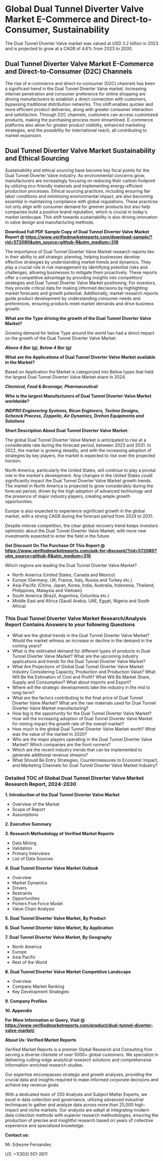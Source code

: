 <h1>Global Dual Tunnel Diverter Valve Market E-Commerce and Direct-to-Consumer, Sustainability</h1><p class=""><p>The Dual Tunnel Diverter Valve market was valued at USD 3.2 billion in 2023 and is projected to grow at a CAGR of 4.6% from 2023 to 2030.</p><h2>Dual Tunnel Diverter Valve Market E-Commerce and Direct-to-Consumer (D2C) Channels</h2><p>The rise of e-commerce and direct-to-consumer (D2C) channels has been a significant trend in the Dual Tunnel Diverter Valve market. Increasing internet penetration and consumer preference for online shopping are driving manufacturers to establish a direct connection with customers, bypassing traditional distribution networks. This shift enables quicker and more efficient product deliveries, along with greater consumer interaction and satisfaction. Through D2C channels, customers can access customized products, making the purchasing process more streamlined. E-commerce platforms also allow for greater product visibility, enhanced marketing strategies, and the possibility for international reach, all contributing to market expansion.</p><h2>Dual Tunnel Diverter Valve Market Sustainability and Ethical Sourcing</h2><p>Sustainability and ethical sourcing have become key focal points for the Dual Tunnel Diverter Valve industry. As environmental concerns grow, manufacturers are increasingly focusing on reducing their carbon footprint by utilizing eco-friendly materials and implementing energy-efficient production processes. Ethical sourcing practices, including ensuring fair labor conditions and minimizing environmental impact, are also becoming essential in maintaining compliance with global regulations. These practices not only align with consumer demand for greener products but also help companies build a positive brand reputation, which is crucial in today's market landscape. This shift towards sustainability is also driving innovation in valve design and manufacturing methods.</p></p><p class=""><strong>Download Full PDF Sample Copy of Dual Tunnel Diverter Valve Market Report @ <a href="https://www.verifiedmarketreports.com/download-sample/?rid=572080&utm_source=github-R&utm_medium=316" target="_blank">https://www.verifiedmarketreports.com/download-sample/?rid=572080&utm_source=github-R&utm_medium=316</a></strong></p><p>The importance of&nbsp;Dual Tunnel Diverter Valve Market research reports lies in their ability to aid strategic planning, helping businesses develop effective strategies by understanding market trends and dynamics. They play a crucial role in risk management by identifying potential risks and challenges, allowing businesses to mitigate them proactively. These reports offer a competitive advantage by providing insights into competitors' strategies and Dual Tunnel Diverter Valve Market positioning. For investors, they provide critical data for making informed decisions by highlighting market forecasts and growth potential. Additionally, market research reports guide product development by understanding consumer needs and preferences, ensuring products meet market demands and drive business growth.</p><p><strong>What are the&nbsp;Type driving the growth of the Dual Tunnel Diverter Valve Market?</strong></p><p id="" class="">Growing demand for below Type around the world has had a direct impact on the growth of the Dual Tunnel Diverter Valve Market:</p><p class=""><em><strong>Above 4 Bar (g), Below 4 Bar (g)</strong></em></p><p class=""><strong>What are the&nbsp;Applications&nbsp;of Dual Tunnel Diverter Valve Market available in the Market?</strong></p><p id="" class="">Based on Application the Market is categorized into Below types that held the largest Dual Tunnel Diverter Valve Market share In 2024.</p><p class=""><em><strong>Chemical, Food & Beverage, Pharmaceutical</strong></em></p><p class=""><strong>Who is the largest Manufacturers of Dual Tunnel Diverter Valve Market worldwide?</strong></p><p><em><strong>INDPRO Engineering Systems, Ricon Engineers, Techno Designs, Schenck Process, Zeppelin, Air Dynamics, Drehen Equipments and Solutions</strong></em></p><p id="" class=""><strong>Short Description About Dual Tunnel Diverter Valve Market:</strong></p><p>The global Dual Tunnel Diverter Valve Market is anticipated to rise at a considerable rate during the forecast period, between 2023 and 2031. In 2022, the market is growing steadily, and with the increasing adoption of strategies by key players, the market is expected to rise over the projected horizon.</p><p>North America, particularly the United States, will continue to play a pivotal role in the market's development. Any changes in the United States could significantly impact the Dual Tunnel Diverter Valve Market growth trends. The market in North America is projected to grow considerably during the forecast period, driven by the high adoption of advanced technology and the presence of major industry players, creating ample growth opportunities.</p><p>Europe is also expected to experience significant growth in the global market, with a strong CAGR during the forecast period from 2024 to 2031.</p><p>Despite intense competition, the clear global recovery trend keeps investors optimistic about the Dual Tunnel Diverter Valve Market, with more new investments expected to enter the field in the future.</p><p id="" class=""><strong>Get Discount On The Purchase Of This Report @ <a href="https://www.verifiedmarketreports.com/ask-for-discount/?rid=572080?utm_source=github-R&utm_medium=316" target="_blank">https://www.verifiedmarketreports.com/ask-for-discount/?rid=572080?utm_source=github-R&utm_medium=316</a></strong></p><p class="">Which regions are leading the Dual Tunnel Diverter Valve Market?</p><ul><li>North America (United States, Canada and Mexico)</li><li>Europe (Germany, UK, France, Italy, Russia and Turkey etc.)</li><li>Asia-Pacific (China, Japan, Korea, India, Australia, Indonesia, Thailand, Philippines, Malaysia and Vietnam)</li><li>South America (Brazil, Argentina, Columbia etc.)</li><li>Middle East and Africa (Saudi Arabia, UAE, Egypt, Nigeria and South Africa)</li></ul><h3 id="" class="">This Dual Tunnel Diverter Valve Market Research/Analysis Report Contains Answers to your following Questions</h3><ul><li>What are the global trends in the Dual Tunnel Diverter Valve Market? Would the market witness an increase or decline in the demand in the coming years?</li><li>What is the estimated demand for different types of products in Dual Tunnel Diverter Valve Market? What are the upcoming industry applications and trends for the Dual Tunnel Diverter Valve Market?</li><li>What Are Projections of Global Dual Tunnel Diverter Valve Market Industry Considering Capacity, Production and Production Value? What Will Be the Estimation of Cost and Profit? What Will Be Market Share, Supply and Consumption? What about imports and Export?</li><li>Where will the strategic developments take the industry in the mid to long-term?</li><li>What are the factors contributing to the final price of Dual Tunnel Diverter Valve Market? What are the raw materials used for Dual Tunnel Diverter Valve Market manufacturing?</li><li>How big is the opportunity for the Dual Tunnel Diverter Valve Market? How will the increasing adoption of Dual Tunnel Diverter Valve Market for mining impact the growth rate of the overall market?</li><li>How much is the global Dual Tunnel Diverter Valve Market worth? What was the value of the market In 2020?</li><li>Who are the major players operating in the Dual Tunnel Diverter Valve Market? Which companies are the front runners?</li><li>Which are the recent industry trends that can be implemented to generate additional revenue streams?</li><li>What Should Be Entry Strategies, Countermeasures to Economic Impact, and Marketing Channels for Dual Tunnel Diverter Valve Market Industry?</li></ul><h3 id="" class="">Detailed TOC of Global Dual Tunnel Diverter Valve Market Research Report, 2024-2030</h3><p id="" class=""><strong>1. Introduction of the Dual Tunnel Diverter Valve Market</strong></p><ul><li>Overview of the Market</li><li>Scope of Report</li><li>Assumptions</li></ul><p id="" class=""><strong>2. Executive Summary</strong></p><p id="" class=""><strong>3. Research Methodology of Verified Market Reports</strong></p><ul><li>Data Mining</li><li>Validation</li><li>Primary Interviews</li><li>List of Data Sources</li></ul><p id="" class=""><strong>4. Dual Tunnel Diverter Valve Market Outlook</strong></p><ul><li>Overview</li><li>Market Dynamics</li><li>Drivers</li><li>Restraints</li><li>Opportunities</li><li>Porters Five Force Model</li><li>Value Chain Analysis</li></ul><p id="" class=""><strong>5. Dual Tunnel Diverter Valve Market, By Product</strong></p><p id="" class=""><strong>6. Dual Tunnel Diverter Valve Market, By Application</strong></p><p id="" class=""><strong>7. Dual Tunnel Diverter Valve Market, By Geography</strong></p><ul><li>North America</li><li>Europe</li><li>Asia Pacific</li><li>Rest of the World</li></ul><p id="" class=""><strong>8. Dual Tunnel Diverter Valve Market Competitive Landscape</strong></p><ul><li>Overview</li><li>Company Market Ranking</li><li>Key Development Strategies</li></ul><p id="" class=""><strong>9. Company Profiles</strong></p><p id="" class=""><strong>10. Appendix</strong></p><p id="" class=""><strong>For More Information or Query, Visit @ <a href="https://www.verifiedmarketreports.com/product/dual-tunnel-diverter-valve-market/" target="_blank">https://www.verifiedmarketreports.com/product/dual-tunnel-diverter-valve-market/</a></strong></p><p id="" class=""><strong>About Us: Verified Market Reports</strong></p><p id="" class="">Verified Market Reports is a premier Global Research and Consulting firm serving a diverse clientele of over 5000+ global customers. We specialize in delivering cutting-edge analytical research solutions and comprehensive information-enriched research studies.</p><p id="" class="">Our expertise encompasses strategic and growth analyses, providing the crucial data and insights required to make informed corporate decisions and achieve key revenue goals.</p><p id="" class="">With a dedicated team of 250 Analysts and Subject Matter Experts, we excel in data collection and governance, utilizing advanced industrial techniques to gather and analyze data across more than 25,000 high-impact and niche markets. Our analysts are adept at integrating modern data collection methods with superior research methodologies, ensuring the production of precise and insightful research based on years of collective experience and specialized knowledge.</p><p id="" class=""><strong>Contact us:</strong></p><p id="" class="">Mr. Edwyne Fernandes</p><p id="" class="">US: +1(302) 551-2611</p>